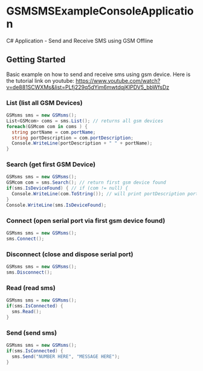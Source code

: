 # GSMSMSExampleConsoleApplication
C# Application - Send and Receive SMS using GSM Offline
## Getting Started
Basic example on how to send and receive sms using gsm device.
Here is the tutorial link on youtube: https://www.youtube.com/watch?v=de881SCWXMs&list=PLfj229q5dYim6mwtdqjKlPDV5_bbWfsDz
### List (list all GSM Devices)
```C#
GSMsms sms = new GSMsms();
List<GSMcom> coms = sms.List(); // returns all gsm devices
foreach(GSMcom com in coms ) {
  string portName = com.portName;
  string portDescription = com.portDescription;
  Console.WriteLine(portDescription + " " + portName);
}
```
### Search (get first GSM Device)
```C#
GSMsms sms = new GSMsms();
GSMcom com = sms.Search(); // return first gsm device found
if(sms.IsDeviceFound) { // if (com != null) {
  Console.WriteLine(com.ToString()); // will print portDescription portName same behaviors as Console.WriteLine(portDescription + " " + portName);
}
Console.WriteLine(sms.IsDeviceFound);
```
### Connect (open serial port via first gsm device found)
```C#
GSMsms sms = new GSMsms();
sms.Connect();
```
### Disconnect (close and dispose serial port)
```C#
GSMsms sms = new GSMsms();
sms.Disconnect();
```
### Read (read sms)
```C#
GSMsms sms = new GSMsms();
if(sms.IsConnected) {
  sms.Read();
}
```
### Send (send sms)
```C#
GSMsms sms = new GSMsms();
if(sms.IsConnected) {
  sms.Send("NUMBER HERE", "MESSAGE HERE");
}
```
